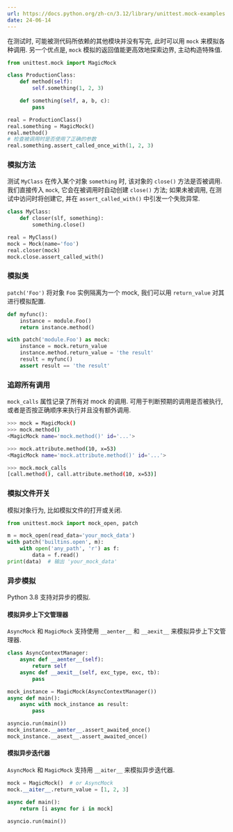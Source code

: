 ```yaml
---
url: https://docs.python.org/zh-cn/3.12/library/unittest.mock-examples.html
date: 24-06-14
---
```


在测试时, 可能被测代码所依赖的其他模块并没有写完, 此时可以用 `mock` 来模拟各种调用. 另一个优点是, `mock` 模拟的返回值能更高效地探索边界, 主动构造特殊值.

```python
from unittest.mock import MagicMock

class ProductionClass:
    def method(self):
        self.something(1, 2, 3)

    def something(self, a, b, c):
        pass

real = ProductionClass()
real.something = MagicMock()
real.method()
# 检查被调用时是否使用了正确的参数
real.something.assert_called_once_with(1, 2, 3) 
```

### 模拟方法

测试 `MyClass` 在传入某个对象 `something` 时, 该对象的 `close()` 方法是否被调用. 我们直接传入 `mock`, 它会在被调用时自动创建 `close()` 方法; 如果未被调用, 在测试中访问时将创建它, 并在 `assert_called_with()` 中引发一个失败异常.

```python
class MyClass:
	def closer(slf, something):
		something.close()

real = MyClass()
mock = Mock(name='foo')
real.closer(mock)
mock.close.assert_called_with()
```

### 模拟类

`patch('Foo')` 将对象 `Foo` 实例隔离为一个 mock, 我们可以用 `return_value` 对其进行模拟配置.

```python
def myfunc():
	instance = module.Foo()
	return instance.method()

with patch('module.Foo') as mock:
	instance = mock.return_value
	instance.method.return_value = 'the result'
	result = myfunc()
	assert result == 'the result'
```

### 追踪所有调用

`mock_calls` 属性记录了所有对 mock 的调用. 可用于判断预期的调用是否被执行, 或者是否按正确顺序来执行并且没有额外调用.

```bash
>>> mock = MagicMock()
>>> mock.method()
<MagicMock name='mock.method()' id='...'>

>>> mock.attribute.method(10, x=53)
<MagicMock name='mock.attribute.method()' id='...'>

>>> mock.mock_calls
[call.method(), call.attribute.method(10, x=53)]
```

### 模拟文件开关

模拟对象行为, 比如模拟文件的打开或关闭.

```python
from unittest.mock import mock_open, patch

m = mock_open(read_data='your_mock_data')
with patch('builtins.open', m):
    with open('any_path', 'r') as f:
        data = f.read()
print(data)  # 输出 'your_mock_data'
```

### 异步模拟

Python 3.8 支持对异步的模拟. 

#### 模拟异步上下文管理器

`AsyncMock` 和 `MagicMock` 支持使用 `__aenter__` 和 `__aexit__` 来模拟异步上下文管理器.

```python
class AsyncContextManager:
	async def __aenter__(self):
		return self
	async def __aexit__(self, exc_type, exc, tb):
		pass

mock_instance = MagicMock(AsyncContextManager())
async def main():
	async with mock_instance as result:
		pass

asyncio.run(main())
mock_instance.__aenter__.assert_awaited_once()
mock_instance.__asext__.assert_awaited_once()
```

#### 模拟异步迭代器

`AsyncMock` 和 `MagicMock` 支持用 `__aiter__` 来模拟异步迭代器.

```python
mock = MagicMock()  # or AsyncMock
mock.__aiter__.return_value = [1, 2, 3]

async def main():
	return [i async for i in mock]

asyncio.run(main())
```